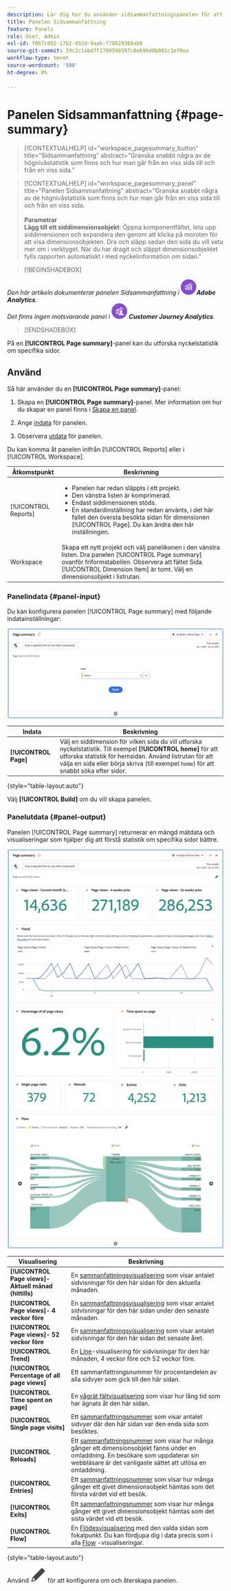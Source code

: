 ```yaml
---
description: Lär dig hur du använder sidsammanfattningspanelen för att visa sammanfattningsinformation för en markerad sida.
title: Panelen Sidsammanfattning
feature: Panels
role: User, Admin
exl-id: f0b7cd92-17b2-452d-9aab-f78629360ab8
source-git-commit: 19c2c1abd7f1799598597c0e696d0b001c1ef0ea
workflow-type: tm+mt
source-wordcount: '598'
ht-degree: 0%

---
```


# Panelen Sidsammanfattning {#page-summary}

<!-- markdownlint-disable MD034 -->

>[!CONTEXTUALHELP]
>id="workspace_pagesummary_button"
>title="Sidsammanfattning"
>abstract="Granska snabbt några av de högnivåstatistik som finns och hur man går från en viss sida till och från en viss sida."

<!-- markdownlint-enable MD034 -->

<!-- markdownlint-disable MD034 -->

>[!CONTEXTUALHELP]
>id="workspace_pagesummary_panel"
>title="Panelen Sidsammanfattning"
>abstract="Granska snabbt några av de högnivåstatistik som finns och hur man går från en viss sida till och från en viss sida.<br/><br/>**Parametrar &#x200B;**<br/>**Lägg till ett siddimensionsobjekt**: Öppna komponentfältet, leta upp siddimensionen och expandera den genom att klicka på moroten för att visa dimensionsobjekten. Dra och släpp sedan den sida du vill veta mer om i verktyget. När du har dragit och släppt dimensionsobjektet fylls rapporten automatiskt i med nyckelinformation om sidan."

<!-- markdownlint-enable MD034 -->


>[!BEGINSHADEBOX]

_Den här artikeln dokumenterar panelen Sidsammanfattning i_ ![AdobeAnalytics](/help/assets/icons/AdobeAnalytics.svg) _&#x200B;**Adobe Analytics**._<br/>_Det finns ingen motsvarande panel i_ ![CustomerJourneyAnalytics](/help/assets/icons/CustomerJourneyAnalytics.svg) _&#x200B;**Customer Journey Analytics**._

>[!ENDSHADEBOX]

På en **[!UICONTROL Page summary]**-panel kan du utforska nyckelstatistik om specifika sidor.

## Använd

Så här använder du en **[!UICONTROL Page summary]**-panel:

1. Skapa en **[!UICONTROL Page summary]**-panel. Mer information om hur du skapar en panel finns i [Skapa en panel](panels.md#create-a-panel).

1. Ange [indata](#panel-input) för panelen.

1. Observera [utdata](#panel-output) för panelen.



Du kan komma åt panelen inifrån [!UICONTROL Reports] eller i [!UICONTROL Workspace].

| Åtkomstpunkt | Beskrivning |
| --- | --- |
| [!UICONTROL Reports] | <ul><li>Panelen har redan släppts i ett projekt.</li><li>Den vänstra listen är komprimerad.</li><li>Endast siddimensionen stöds.</li><li>En standardinställning har redan använts, i det här fallet den översta besökta sidan för dimensionen [!UICONTROL Page]. Du kan ändra den här inställningen.</li></ul> |
| Workspace | Skapa ett nytt projekt och välj panelikonen i den vänstra listen. Dra panelen [!UICONTROL Page summary] ovanför friformstabellen. Observera att fältet Sida [!UICONTROL Dimension Item] är tomt. Välj en dimensionsobjekt i listrutan. |

### Panelindata {#panel-input}

Du kan konfigurera panelen [!UICONTROL Page summary] med följande indatainställningar:

![Sammanfattning av sidindata](assets/page-summary-input.png)

| Indata | Beskrivning |
| --- | --- |
| **[!UICONTROL Page]** | Välj en siddimension för vilken sida du vill utforska nyckelstatistik. Till exempel **[!UICONTROL home]** för att utforska statistik för hemsidan. Använd listrutan för att välja en sida eller börja skriva (till exempel `home`) för att snabbt söka efter sidor. |

{style="table-layout:auto"}


Välj **[!UICONTROL Build]** om du vill skapa panelen.

### Panelutdata {#panel-output}

Panelen [!UICONTROL Page summary] returnerar en mängd mätdata och visualiseringar som hjälper dig att förstå statistik om specifika sidor bättre.

![Panelen Sidsammanfattning](assets/page-summary-output.png)

| Visualisering | Beskrivning |
| --- | --- |
| **[!UICONTROL Page views]- Aktuell månad (hittills)** | En [sammanfattningsvisualisering](/help/analyze/analysis-workspace/visualizations/summary-number-change.md) som visar antalet sidvisningar för den här sidan för den aktuella månaden. |
| **[!UICONTROL Page views]- 4 veckor före** | En [sammanfattningsvisualisering](/help/analyze/analysis-workspace/visualizations/summary-number-change.md) som visar antalet sidvisningar för den här sidan under den senaste månaden. |
| **[!UICONTROL Page views]- 52 veckor före** | En [sammanfattningsvisualisering](/help/analyze/analysis-workspace/visualizations/summary-number-change.md) som visar antalet sidvisningar för den här sidan det senaste året. |
| **[!UICONTROL Trend]** | En [Line](/help/analyze/analysis-workspace/visualizations/line.md)-visualisering för sidvisningar för den här månaden, 4 veckor före och 52 veckor före. |
| **[!UICONTROL Percentage of all page views]** | Ett sammanfattningsnummer för procentandelen av alla sidvyer som gick till den här sidan. |
| **[!UICONTROL Time spent on page]** | En [vågrät fältvisualisering](/help/analyze/analysis-workspace/visualizations/horizontal-bar.md) som visar hur lång tid som har ägnats åt den här sidan. |
| **[!UICONTROL Single page visits]** | Ett [sammanfattningsnummer](/help/analyze/analysis-workspace/visualizations/summary-number-change.md) som visar antalet sidvyer där den här sidan var den enda sida som besöktes. |
| **[!UICONTROL Reloads]** | Ett [sammanfattningsnummer](/help/analyze/analysis-workspace/visualizations/summary-number-change.md) som visar hur många gånger ett dimensionsobjekt fanns under en omladdning. En besökare som uppdaterar sin webbläsare är det vanligaste sättet att utlösa en omladdning. |
| **[!UICONTROL Entries]** | Ett [sammanfattningsnummer](/help/analyze/analysis-workspace/visualizations/summary-number-change.md) som visar hur många gånger ett givet dimensionsobjekt hämtas som det första värdet vid ett besök. |
| **[!UICONTROL Exits]** | Ett [sammanfattningsnummer](/help/analyze/analysis-workspace/visualizations/summary-number-change.md) som visar hur många gånger ett givet dimensionsobjekt hämtas som det sista värdet vid ett besök. |
| **[!UICONTROL Flow]** | En [Flödesvisualisering](/help/analyze/analysis-workspace/visualizations/c-flow/flow.md) med den valda sidan som fokalpunkt. Du kan fördjupa dig i data precis som i alla [Flow](/help/analyze/analysis-workspace/visualizations/c-flow/create-flow.md) -visualiseringar. |

{style="table-layout:auto"}

Använd ![Redigera](/help/assets/icons/Edit.svg) för att konfigurera om och återskapa panelen.
